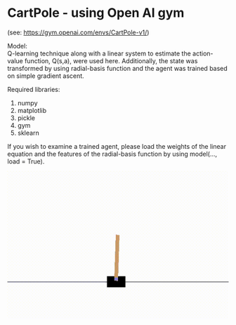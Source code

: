 # CartPole - using Open AI gym 

(see: https://gym.openai.com/envs/CartPole-v1/)

Model:\
Q-learning technique along with a linear system to estimate the action-value function, Q(s,a), were used here.
Additionally, the state was transformed by using radial-basis function and the agent was trained based on simple gradient ascent. 

Required libraries:

1) numpy
2) matplotlib 
3) pickle 
4) gym 
5) sklearn

If you wish to examine a trained agent, please load the weights of the linear equation and
the features of the radial-basis function by using model(..., load = True).


![Alt Text](gif.gif)
